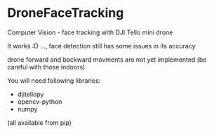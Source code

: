 # DroneFaceTracking
Computer Vision - face tracking with DJI Tello mini drone

It works :D ..., face detection still has some issues in its accuracy

drone forward and backward movments are not yet implemented (be careful with those indoors)


You will need following libraries:

- djitellopy
- opencv-python
- numpy

(all available from pip)
